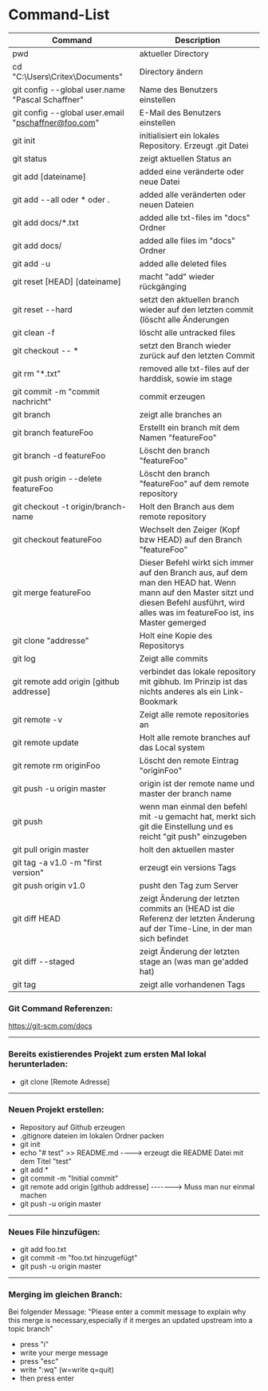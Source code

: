 # Command-List
|Command | Description|
|--------|------------|
|pwd					|aktueller Directory|
|cd "C:\Users\Critex\Documents\"	|Directory ändern|
|git config --global user.name "Pascal Schaffner"				|Name des Benutzers einstellen|
|git config --global user.email "pschaffner@foo.com"		|E-Mail des Benutzers einstellen|
|git init				|initialisiert ein lokales Repository. Erzeugt .git Datei|
|git status				|zeigt aktuellen Status an|
|git add [dateiname]			|added eine veränderte oder neue Datei|
|git add --all oder * oder .			|added alle veränderten oder neuen Dateien|
|git add docs/\*.txt			|added alle txt-files im "docs" Ordner|
|git add docs/						|added alle files im "docs" Ordner|
|git add -u			|added alle deleted files|
|git reset [HEAD] [dateiname]		|macht "add" wieder rückgänging|
|git reset --hard		|setzt den aktuellen branch wieder auf den letzten commit (löscht alle Änderungen|
|git clean -f		|löscht alle untracked files|
|git checkout -- \*		|setzt den Branch wieder zurück auf den letzten Commit|
|git rm "\*.txt"		|removed alle txt-files auf der harddisk, sowie im stage|
|git commit -m "commit nachricht"	|commit erzeugen|
|git branch                             |zeigt alle branches an|
|git branch featureFoo                  |Erstellt ein branch mit dem Namen "featureFoo"|
|git branch -d featureFoo                  |Löscht den branch "featureFoo"|
|git push origin --delete featureFoo       |Löscht den branch "featureFoo" auf dem remote repository|
|git checkout -t origin/branch-name         |Holt den Branch aus dem remote repository|
|git checkout featureFoo                |Wechselt den Zeiger (Kopf bzw HEAD) auf den Branch "featureFoo"|
|git merge featureFoo                |Dieser Befehl wirkt sich immer auf den Branch aus, auf dem man den HEAD hat. Wenn mann auf den Master sitzt und diesen Befehl ausführt, wird alles was im featureFoo ist, ins Master gemerged|
|git clone "addresse"			|Holt eine Kopie des Repositorys|
|git log				|Zeigt alle commits|
|git remote add origin [github addresse]|verbindet das lokale repository mit gibhub. Im Prinzip ist das nichts anderes als ein Link-Bookmark|
|git remote -v  |Zeigt alle remote repositories an|
|git remote update  |Holt alle remote branches auf das Local system|
|git remote rm originFoo  |Löscht den remote Eintrag "originFoo"|
|git push -u origin master		|origin ist der remote name und master der branch name|
|git push		|wenn man einmal den befehl mit -u gemacht hat, merkt sich git die Einstellung und es reicht "git push" einzugeben|
|git pull origin master |holt den aktuellen master|
|git tag -a v1.0 -m "first version"	|erzeugt ein versions Tags|
|git push origin v1.0 |pusht den Tag zum Server|
|git diff HEAD |zeigt Änderung der letzten commits an (HEAD ist die Referenz der letzten Änderung auf der Time-Line, in der man sich befindet|
|git diff --staged |zeigt Änderung der letzten stage an (was man ge'added hat)|
|git tag				|zeigt alle vorhandenen Tags|

### Git Command Referenzen:
https://git-scm.com/docs

***
### Bereits existierendes Projekt zum ersten Mal lokal herunterladen:
* git clone [Remote Adresse]

***
### Neuen Projekt erstellen:

* Repository auf Github erzeugen
* .gitignore dateien im lokalen Ordner packen
* git init
* echo "# test" >> README.md			----> erzeugt die README Datei mit dem Titel "test"
* git add *
* git commit -m "Initial commit"
* git remote add origin [github addresse]		-------> Muss man nur einmal machen
* git push -u origin master

***
### Neues File hinzufügen:
* git add foo.txt
* git commit -m "foo.txt hinzugefügt"
* git push -u origin master

***
### Merging im gleichen Branch:
Bei folgender Message: "Please enter a commit message to explain why this merge is necessary,especially if it merges an updated upstream into a topic branch"
* press "i"
* write your merge message
* press "esc"
* write ":wq" (w=write q=quit)
* then press enter

